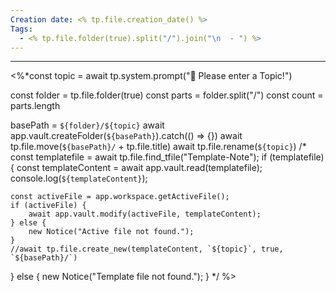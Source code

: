 ```yaml
---
Creation date: <% tp.file.creation_date() %>
Tags:
  - <% tp.file.folder(true).split("/").join("\n  - ") %>
---
```

---
<%*const topic = await tp.system.prompt("📘 Please enter a Topic!")

const folder = tp.file.folder(true)
const parts = folder.split("/")
const count = parts.length

basePath = `${folder}/${topic}`
await app.vault.createFolder(`${basePath}`).catch(() => {})
await tp.file.move(`${basePath}/` + tp.file.title)
await tp.file.rename(`${topic}`)
/*
const templatefile = await tp.file.find_tfile("Template-Note");
if (templatefile) {
	const templateContent = await app.vault.read(templatefile);
	console.log(`${templateContent}`);
	
	const activeFile = app.workspace.getActiveFile();
	if (activeFile) {
		await app.vault.modify(activeFile, templateContent);
	} else {
		new Notice("Active file not found.");
	}
	//await tp.file.create_new(templateContent, `${topic}`, true, `${basePath}/`)
} else {
	new Notice("Template file not found.");
}
*/
%>
